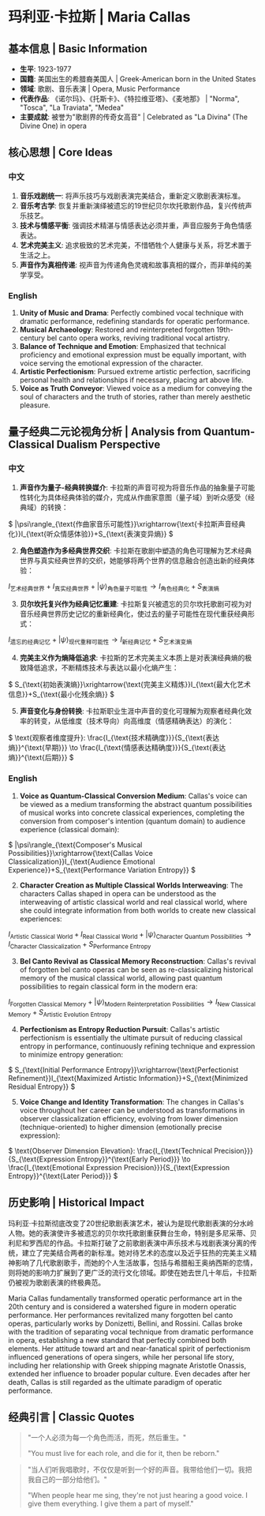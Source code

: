# 玛利亚·卡拉斯 | Maria Callas

## 基本信息 | Basic Information
- **生平**: 1923-1977
- **国籍**: 美国出生的希腊裔美国人 | Greek-American born in the United States
- **领域**: 歌剧、音乐表演 | Opera, Music Performance
- **代表作品**: 《诺尔玛》、《托斯卡》、《特拉维亚塔》、《麦地那》 | "Norma", "Tosca", "La Traviata", "Medea"
- **主要成就**: 被誉为"歌剧界的传奇女高音" | Celebrated as "La Divina" (The Divine One) in opera

## 核心思想 | Core Ideas

### 中文
1. **音乐戏剧统一**: 将声乐技巧与戏剧表演完美结合，重新定义歌剧表演标准。
2. **音乐考古学**: 恢复并重新演绎被遗忘的19世纪贝尔坎托歌剧作品，复兴传统声乐技艺。
3. **技术与情感平衡**: 强调技术精湛与情感表达必须并重，声音应服务于角色情感表达。
4. **艺术完美主义**: 追求极致的艺术完美，不惜牺牲个人健康与关系，将艺术置于生活之上。
5. **声音作为真相传递**: 视声音为传递角色灵魂和故事真相的媒介，而非单纯的美学享受。

### English
1. **Unity of Music and Drama**: Perfectly combined vocal technique with dramatic performance, redefining standards for operatic performance.
2. **Musical Archaeology**: Restored and reinterpreted forgotten 19th-century bel canto opera works, reviving traditional vocal artistry.
3. **Balance of Technique and Emotion**: Emphasized that technical proficiency and emotional expression must be equally important, with voice serving the emotional expression of the character.
4. **Artistic Perfectionism**: Pursued extreme artistic perfection, sacrificing personal health and relationships if necessary, placing art above life.
5. **Voice as Truth Conveyor**: Viewed voice as a medium for conveying the soul of characters and the truth of stories, rather than merely aesthetic pleasure.

## 量子经典二元论视角分析 | Analysis from Quantum-Classical Dualism Perspective

### 中文
1. **声音作为量子-经典转换媒介**: 卡拉斯的声音可视为将音乐作品的抽象量子可能性转化为具体经典体验的媒介，完成从作曲家意图（量子域）到听众感受（经典域）的转换：

$`
|\psi\rangle_{\text{作曲家音乐可能性}}\xrightarrow{\text{卡拉斯声音经典化}}I_{\text{听众情感体验}}+S_{\text{表演变异熵}}
`$

2. **角色塑造作为多经典世界交织**: 卡拉斯在歌剧中塑造的角色可理解为艺术经典世界与真实经典世界的交织，她能够将两个世界的信息融合创造出新的经典体验：

$`
I_{\text{艺术经典世界}}+I_{\text{真实经典世界}}+|\psi\rangle_{\text{角色量子可能性}}\rightarrow I_{\text{角色经典化}}+S_{\text{表演熵}}
`$

3. **贝尔坎托复兴作为经典记忆重建**: 卡拉斯复兴被遗忘的贝尔坎托歌剧可视为对音乐经典世界历史记忆的重新经典化，使过去的量子可能性在现代重获经典形式：

$`
I_{\text{遗忘的经典记忆}}+|\psi\rangle_{\text{现代重释可能性}}\rightarrow I_{\text{新经典记忆}}+S_{\text{艺术演变熵}}
`$

4. **完美主义作为熵降低追求**: 卡拉斯的艺术完美主义本质上是对表演经典熵的极致降低追求，不断精炼技术与表达以最小化熵产生：

$`
S_{\text{初始表演熵}}\xrightarrow{\text{完美主义精炼}}I_{\text{最大化艺术信息}}+S_{\text{最小化残余熵}}
`$

5. **声音变化与身份转换**: 卡拉斯职业生涯中声音的变化可理解为观察者经典化效率的转变，从低维度（技术导向）向高维度（情感精确表达）的演化：

$`
\text{观察者维度提升}: \frac{I_{\text{技术精确度}}}{S_{\text{表达熵}}^{\text{早期}}} \to \frac{I_{\text{情感表达精确度}}}{S_{\text{表达熵}}^{\text{后期}}}
`$

### English
1. **Voice as Quantum-Classical Conversion Medium**: Callas's voice can be viewed as a medium transforming the abstract quantum possibilities of musical works into concrete classical experiences, completing the conversion from composer's intention (quantum domain) to audience experience (classical domain):

$`
|\psi\rangle_{\text{Composer's Musical Possibilities}}\xrightarrow{\text{Callas Voice Classicalization}}I_{\text{Audience Emotional Experience}}+S_{\text{Performance Variation Entropy}}
`$

2. **Character Creation as Multiple Classical Worlds Interweaving**: The characters Callas shaped in opera can be understood as the interweaving of artistic classical world and real classical world, where she could integrate information from both worlds to create new classical experiences:

$`
I_{\text{Artistic Classical World}}+I_{\text{Real Classical World}}+|\psi\rangle_{\text{Character Quantum Possibilities}}\rightarrow I_{\text{Character Classicalization}}+S_{\text{Performance Entropy}}
`$

3. **Bel Canto Revival as Classical Memory Reconstruction**: Callas's revival of forgotten bel canto operas can be seen as re-classicalizing historical memory of the musical classical world, allowing past quantum possibilities to regain classical form in the modern era:

$`
I_{\text{Forgotten Classical Memory}}+|\psi\rangle_{\text{Modern Reinterpretation Possibilities}}\rightarrow I_{\text{New Classical Memory}}+S_{\text{Artistic Evolution Entropy}}
`$

4. **Perfectionism as Entropy Reduction Pursuit**: Callas's artistic perfectionism is essentially the ultimate pursuit of reducing classical entropy in performance, continuously refining technique and expression to minimize entropy generation:

$`
S_{\text{Initial Performance Entropy}}\xrightarrow{\text{Perfectionist Refinement}}I_{\text{Maximized Artistic Information}}+S_{\text{Minimized Residual Entropy}}
`$

5. **Voice Change and Identity Transformation**: The changes in Callas's voice throughout her career can be understood as transformations in observer classicalization efficiency, evolving from lower dimension (technique-oriented) to higher dimension (emotionally precise expression):

$`
\text{Observer Dimension Elevation}: \frac{I_{\text{Technical Precision}}}{S_{\text{Expression Entropy}}^{\text{Early Period}}} \to \frac{I_{\text{Emotional Expression Precision}}}{S_{\text{Expression Entropy}}^{\text{Later Period}}}
`$

## 历史影响 | Historical Impact
玛利亚·卡拉斯彻底改变了20世纪歌剧表演艺术，被认为是现代歌剧表演的分水岭人物。她的表演使许多被遗忘的贝尔坎托歌剧重获舞台生命，特别是多尼采蒂、贝利尼和罗西尼的作品。卡拉斯打破了之前歌剧表演中声乐技术与戏剧表演分离的传统，建立了完美结合两者的新标准。她对待艺术的态度以及近乎狂热的完美主义精神影响了几代歌剧歌手，而她的个人生活故事，包括与希腊船王奥纳西斯的恋情，则将她的影响力扩展到了更广泛的流行文化领域。即使在她去世几十年后，卡拉斯仍被视为歌剧表演的终极典范。

Maria Callas fundamentally transformed operatic performance art in the 20th century and is considered a watershed figure in modern operatic performance. Her performances revitalized many forgotten bel canto operas, particularly works by Donizetti, Bellini, and Rossini. Callas broke with the tradition of separating vocal technique from dramatic performance in opera, establishing a new standard that perfectly combined both elements. Her attitude toward art and near-fanatical spirit of perfectionism influenced generations of opera singers, while her personal life story, including her relationship with Greek shipping magnate Aristotle Onassis, extended her influence to broader popular culture. Even decades after her death, Callas is still regarded as the ultimate paradigm of operatic performance.

## 经典引言 | Classic Quotes
> "一个人必须为每一个角色而活，而死，然后重生。"
>
> "You must live for each role, and die for it, then be reborn."

> "当人们听我唱歌时，不仅仅是听到一个好的声音。我带给他们一切。我把我自己的一部分给他们。"
>
> "When people hear me sing, they're not just hearing a good voice. I give them everything. I give them a part of myself."